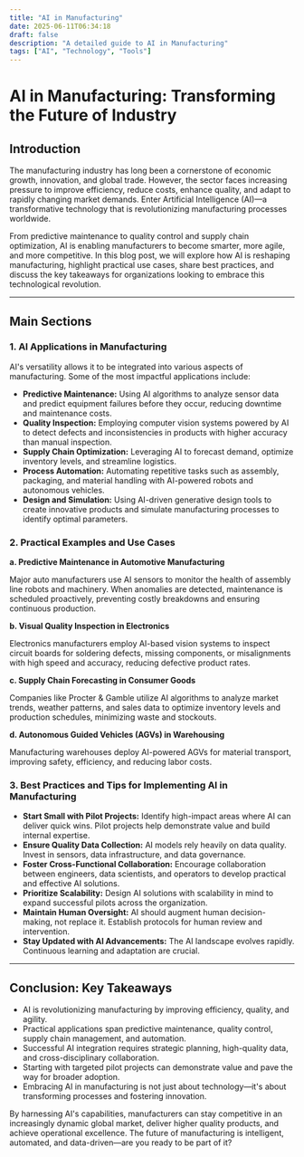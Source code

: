 ```yaml
---
title: "AI in Manufacturing"
date: 2025-06-11T06:34:18
draft: false
description: "A detailed guide to AI in Manufacturing"
tags: ["AI", "Technology", "Tools"]
---
```


# AI in Manufacturing: Transforming the Future of Industry

## Introduction

The manufacturing industry has long been a cornerstone of economic growth, innovation, and global trade. However, the sector faces increasing pressure to improve efficiency, reduce costs, enhance quality, and adapt to rapidly changing market demands. Enter Artificial Intelligence (AI)—a transformative technology that is revolutionizing manufacturing processes worldwide.

From predictive maintenance to quality control and supply chain optimization, AI is enabling manufacturers to become smarter, more agile, and more competitive. In this blog post, we will explore how AI is reshaping manufacturing, highlight practical use cases, share best practices, and discuss the key takeaways for organizations looking to embrace this technological revolution.

---

## Main Sections

### 1. AI Applications in Manufacturing

AI's versatility allows it to be integrated into various aspects of manufacturing. Some of the most impactful applications include:

- **Predictive Maintenance:** Using AI algorithms to analyze sensor data and predict equipment failures before they occur, reducing downtime and maintenance costs.
- **Quality Inspection:** Employing computer vision systems powered by AI to detect defects and inconsistencies in products with higher accuracy than manual inspection.
- **Supply Chain Optimization:** Leveraging AI to forecast demand, optimize inventory levels, and streamline logistics.
- **Process Automation:** Automating repetitive tasks such as assembly, packaging, and material handling with AI-powered robots and autonomous vehicles.
- **Design and Simulation:** Using AI-driven generative design tools to create innovative products and simulate manufacturing processes to identify optimal parameters.

### 2. Practical Examples and Use Cases

**a. Predictive Maintenance in Automotive Manufacturing**

Major auto manufacturers use AI sensors to monitor the health of assembly line robots and machinery. When anomalies are detected, maintenance is scheduled proactively, preventing costly breakdowns and ensuring continuous production.

**b. Visual Quality Inspection in Electronics**

Electronics manufacturers employ AI-based vision systems to inspect circuit boards for soldering defects, missing components, or misalignments with high speed and accuracy, reducing defective product rates.

**c. Supply Chain Forecasting in Consumer Goods**

Companies like Procter & Gamble utilize AI algorithms to analyze market trends, weather patterns, and sales data to optimize inventory levels and production schedules, minimizing waste and stockouts.

**d. Autonomous Guided Vehicles (AGVs) in Warehousing**

Manufacturing warehouses deploy AI-powered AGVs for material transport, improving safety, efficiency, and reducing labor costs.

### 3. Best Practices and Tips for Implementing AI in Manufacturing

- **Start Small with Pilot Projects:** Identify high-impact areas where AI can deliver quick wins. Pilot projects help demonstrate value and build internal expertise.
- **Ensure Quality Data Collection:** AI models rely heavily on data quality. Invest in sensors, data infrastructure, and data governance.
- **Foster Cross-Functional Collaboration:** Encourage collaboration between engineers, data scientists, and operators to develop practical and effective AI solutions.
- **Prioritize Scalability:** Design AI solutions with scalability in mind to expand successful pilots across the organization.
- **Maintain Human Oversight:** AI should augment human decision-making, not replace it. Establish protocols for human review and intervention.
- **Stay Updated with AI Advancements:** The AI landscape evolves rapidly. Continuous learning and adaptation are crucial.

---

## Conclusion: Key Takeaways

- AI is revolutionizing manufacturing by improving efficiency, quality, and agility.
- Practical applications span predictive maintenance, quality control, supply chain management, and automation.
- Successful AI integration requires strategic planning, high-quality data, and cross-disciplinary collaboration.
- Starting with targeted pilot projects can demonstrate value and pave the way for broader adoption.
- Embracing AI in manufacturing is not just about technology—it's about transforming processes and fostering innovation.

By harnessing AI's capabilities, manufacturers can stay competitive in an increasingly dynamic global market, deliver higher quality products, and achieve operational excellence. The future of manufacturing is intelligent, automated, and data-driven—are you ready to be part of it?